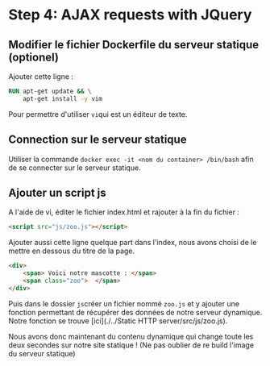 # Step 4: AJAX requests with JQuery

## Modifier le fichier Dockerfile du serveur statique (optionel)

Ajouter cette ligne : 

```Dockerfile
RUN apt-get update && \
	apt-get install -y vim
```

Pour permettre d'utiliser `vi`qui est un éditeur de texte.

## Connection sur le serveur statique

Utiliser la commande `docker exec -it <nom du container> /bin/bash` afin de se connecter sur le serveur statique.

## Ajouter un script js

A l'aide de vi, éditer le fichier index.html et rajouter à la fin du fichier :
```html
<script src="js/zoo.js"></script>
```
Ajouter aussi cette ligne quelque part dans l'index, nous avons choisi de le mettre en dessous du titre de la page. 
```html
<div>
	<span> Voici notre mascotte : </span>
	<span class="zoo">  </span>
</div>
```

Puis dans le dossier `js`créer un fichier nommé `zoo.js` et y ajouter une fonction permettant de récupérer des données de notre serveur dynamique. Notre fonction se trouve [ici](./../Static HTTP server/src/js/zoo.js).

Nous avons donc maintenant du contenu dynamique qui change toute les deux secondes sur notre site statique ! (Ne pas oublier de re build l'image du serveur statique)